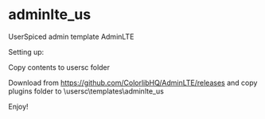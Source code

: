 # adminlte_us
UserSpiced admin template AdminLTE

Setting up:

Copy contents to usersc folder

Download from https://github.com/ColorlibHQ/AdminLTE/releases and copy plugins folder to \usersc\templates\adminlte_us

Enjoy!
